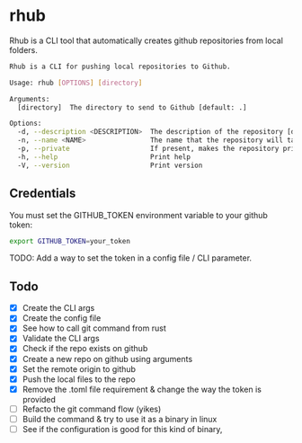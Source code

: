 # rhub

Rhub is a CLI tool that automatically creates github repositories from local folders.

```bash
Rhub is a CLI for pushing local repositories to Github.

Usage: rhub [OPTIONS] [directory]

Arguments:
  [directory]  The directory to send to Github [default: .]

Options:
  -d, --description <DESCRIPTION>  The description of the repository [default: ]
  -n, --name <NAME>                The name that the repository will take on GitHub [default: ]
  -p, --private                    If present, makes the repository private
  -h, --help                       Print help
  -V, --version                    Print version
```

## Credentials

You must set the GITHUB_TOKEN environment variable to your github token:

```bash
export GITHUB_TOKEN=your_token
```

TODO: Add a way to set the token in a config file / CLI parameter.

## Todo

- [x] Create the CLI args
- [x] Create the config file
- [x] See how to call git command from rust
- [x] Validate the CLI args
- [x] Check if the repo exists on github
- [x] Create a new repo on github using arguments
- [x] Set the remote origin to github
- [x] Push the local files to the repo
- [x] Remove the .toml file requirement & change the way the token is provided
- [ ] Refacto the git command flow (yikes)
- [ ] Build the command & try to use it as a binary in linux
- [ ] See if the configuration is good for this kind of binary,
